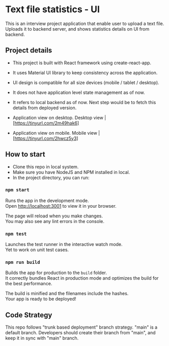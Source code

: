 # Text file statistics - UI

This is an interview project application that enable user to upload a text file. Uploads it to backend server, and shows statistics details on UI from backend.

## Project details

- This project is built with React framework using create-react-app.
- It uses Material UI library to keep consistency across the application.
- UI design is compatible for all size devices (mobile / tablet / desktop).
- It does not have application level state management as of now.
- It refers to local backend as of now. Next step would be to fetch this details from deployed version.

- Application view on desktop.
Desktop view | [https://tinyurl.com/2m49hak6]

- Application view on mobile.
Mobile view | [https://tinyurl.com/2hwcz5y3]
  

## How to start

- Clone this repo in local system.
- Make sure you have NodeJS and NPM installed in local.
- In the project directory, you can run:

### `npm start`

Runs the app in the development mode.\
Open [http://localhost:3001](http://localhost:3001) to view it in your browser.

The page will reload when you make changes.\
You may also see any lint errors in the console.

### `npm test`

Launches the test runner in the interactive watch mode.\
Yet to work on unit test cases.

### `npm run build`

Builds the app for production to the `build` folder.\
It correctly bundles React in production mode and optimizes the build for the best performance.

The build is minified and the filenames include the hashes.\
Your app is ready to be deployed!

## Code Strategy

This repo follows "trunk based deployment" branch strategy. "main" is a default branch.
Developers should create their branch from "main", and keep it in sync with "main" branch.
